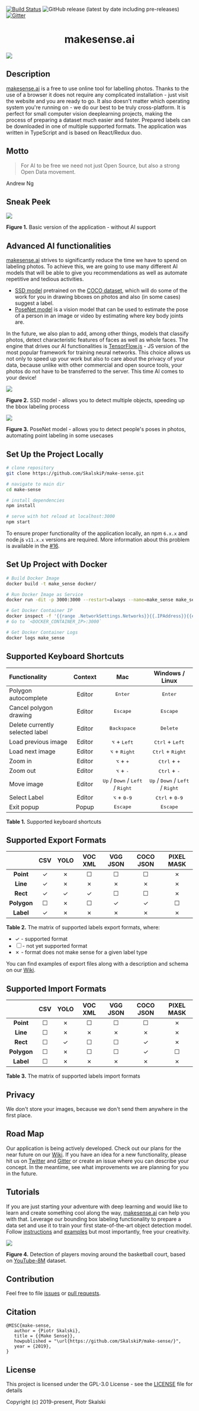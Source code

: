 [![Build Status](https://travis-ci.org/SkalskiP/make-sense.svg?branch=develop)](https://travis-ci.org/SkalskiP/make-sense)
![GitHub release (latest by date including pre-releases)](https://img.shields.io/github/v/release/SkalskiP/make-sense?include_prereleases)
[![Gitter](https://badges.gitter.im/make-sense-ai/community.svg)](https://gitter.im/make-sense-ai/community?utm_source=badge&utm_medium=badge&utm_campaign=pr-badge)

<h1 align="center">makesense.ai</h1>

![](/public/ico/main-image-dark_alter.png)


## Description

[makesense.ai][1] is a free to use online tool for labelling photos. Thanks to the use of a browser it does not require any complicated installation - just visit the website and you are ready to go. It also doesn't matter which operating system you're running on - we do our best to be truly cross-platform. It is perfect for small computer vision deeplearning projects, making the process of preparing a dataset much easier and faster. Prepared labels can be downloaded  in one of multiple supported formats. The application was written in TypeScript and is based on React/Redux duo.

## Motto

> For AI to be free we need not just Open Source, but also a strong Open Data movement.  

Andrew Ng

## Sneak Peek

![](/examples/demo-base.gif)

**Figure 1.** Basic version of the application - without AI support

## Advanced AI functionalities

[makesense.ai][1] strives to significantly reduce the time we have to spend on labeling photos. To achieve this, we are going to use many different AI models that will be able to give you recommendations as well as automate repetitive and tedious activities.

* [SSD model][8] pretrained on the [COCO dataset][9], which will do some of the work for you in drawing bboxes on photos and  also (in some cases) suggest a label. 
* [PoseNet model][11] is a vision model that can be used to estimate the pose of a person in an image or video by estimating where key body joints are.

In the future, we also plan to add, among other things, models that classify photos, detect characteristic features of faces as well as whole faces. The engine that drives our AI functionalities is [TensorFlow.js][10] - JS version of the most popular framework for training neural networks. This choice allows us not only to speed up your work but also to care about the privacy of your data, because unlike with other commercial and open source tools, your photos do not have to be transferred to the server. This time AI comes to your device!

![](/examples/demo-ssd.gif)

**Figure 2.** SSD model - allows you to detect multiple objects, speeding up the bbox labeling process

![](/examples/demo-posenet.gif)

**Figure 3.** PoseNet model - allows you to detect people's poses in photos, automating point labeling in some usecases

## Set Up the Project Locally

```bash
# clone repository
git clone https://github.com/SkalskiP/make-sense.git

# navigate to main dir
cd make-sense

# install dependencies
npm install

# serve with hot reload at localhost:3000
npm start
```
To ensure proper functionality of the application locally, an npm `6.x.x` and node.js `v11.x.x` versions are required. More information about this problem is available in the [#16][4].

## Set Up Project with Docker

```bash
# Build Docker Image
docker build -t make_sense docker/

# Run Docker Image as Service
docker run -dit -p 3000:3000 --restart=always --name=make_sense make_sense

# Get Docker Container IP
docker inspect -f '{{range .NetworkSettings.Networks}}{{.IPAddress}}{{end}}' make_sense
# Go to `<DOCKER_CONTAINER_IP>:3000`

# Get Docker Container Logs
docker logs make_sense
```

## Supported Keyboard Shortcuts

| Functionality                      | Context  | Mac | Windows / Linux  |
|:-----------------------------------|:--------:|:---:|:----------------:|
| Polygon autocomplete               | Editor   | <kbd>Enter</kbd> | <kbd>Enter</kbd> |
| Cancel polygon drawing             | Editor   | <kbd>Escape</kbd> | <kbd>Escape</kbd> |
| Delete currently selected label    | Editor   | <kbd>Backspace</kbd> | <kbd>Delete</kbd> |
| Load previous image                | Editor   | <kbd>⌥</kbd> + <kbd>Left</kbd> | <kbd>Ctrl</kbd> + <kbd>Left</kbd> |
| Load next image                    | Editor   | <kbd>⌥</kbd> + <kbd>Right</kbd> | <kbd>Ctrl</kbd> + <kbd>Right</kbd> |
| Zoom in                            | Editor   | <kbd>⌥</kbd> + <kbd>+</kbd> | <kbd>Ctrl</kbd> + <kbd>+</kbd> |
| Zoom out                           | Editor   | <kbd>⌥</kbd> + <kbd>-</kbd> | <kbd>Ctrl</kbd> + <kbd>-</kbd> |
| Move image                         | Editor   | <kbd>Up</kbd> / <kbd>Down</kbd> / <kbd>Left</kbd> / <kbd>Right</kbd> | <kbd>Up</kbd> / <kbd>Down</kbd> / <kbd>Left</kbd> / <kbd>Right</kbd> |
| Select Label                       | Editor   | <kbd>⌥</kbd> + <kbd>0-9</kbd> | <kbd>Ctrl</kbd> + <kbd>0-9</kbd> |
| Exit popup                         | Popup    | <kbd>Escape</kbd> | <kbd>Escape</kbd> |

**Table 1.** Supported keyboard shortcuts

## Supported Export Formats

|               | CSV | YOLO | VOC XML | VGG JSON | COCO JSON | PIXEL MASK |
|:-------------:|:---:|:----:|:-------:|:--------:|:---------:|:----------:|
| **Point**     | ✓   | ✗    | ☐       | ☐        | ☐         | ✗          |
| **Line**      | ✓   | ✗    | ✗       | ✗        | ✗         | ✗          |
| **Rect**      | ✓   | ✓    | ✓       | ☐        | ☐         | ✗          |
| **Polygon**   | ☐   | ✗    | ☐       | ✓        | ✓         | ☐          |
| **Label**     | ✓   | ✗    | ✗       | ✗        | ✗         | ✗          |

**Table 2.** The matrix of supported labels export formats, where:
* ✓ - supported format
* ☐ - not yet supported format
* ✗ - format does not make sense for a given label type  

You can find examples of export files along with a description and schema on our [Wiki][7].

## Supported Import Formats

|               | CSV | YOLO | VOC XML | VGG JSON | COCO JSON | PIXEL MASK |
|:-------------:|:---:|:----:|:-------:|:--------:|:---------:|:----------:|
| **Point**     | ☐   | ✗    | ☐       | ☐        | ☐         | ✗          |
| **Line**      | ☐   | ✗    | ✗       | ✗        | ✗         | ✗          |
| **Rect**      | ☐   | ✓    | ☐       | ☐        | ✓         | ✗          |
| **Polygon**   | ☐   | ✗    | ☐       | ☐        | ✓         | ☐          |
| **Label**     | ☐   | ✗    | ✗       | ✗        | ✗         | ✗          |

**Table 3.** The matrix of supported labels import formats

## Privacy

We don't store your images, because we don't send them anywhere in the first place.

## Road Map

Our application is being actively developed. Check out our plans for the near future on our [Wiki][6]. If you have an idea for a new functionality, please hit us on [Twitter][3] and [Gitter][5] or create an issue where you can describe your concept. In the meantime, see what improvements we are planning for you in the future.

## Tutorials

If you are just starting your adventure with deep learning and would like to learn and create something cool along the way, [makesense.ai][1] can help you with that. Leverage our bounding box labeling functionality to prepare a data set and use it to train your first state-of-the-art object detection model. Follow [instructions][12] and [examples][13] but most importantly, free your creativity.

![](/examples/object_detection_basketball.gif)


**Figure 4.** Detection of players moving around the basketball court, based on <a href="https://research.google.com/youtube8m/">YouTube-8M</a> dataset.

## Contribution

Feel free to file [issues](https://github.com/SkalskiP/make-sense/issues) or [pull requests](https://github.com/SkalskiP/make-sense/pulls).  

## Citation

```
@MISC{make-sense,
   author = {Piotr Skalski},
   title = {{Make Sense}},
   howpublished = "\url{https://github.com/SkalskiP/make-sense/}",
   year = {2019},
}
```

## License

This project is licensed under the GPL-3.0 License - see the [LICENSE][2] file for details

Copyright (c) 2019-present, Piotr Skalski

[1]: http://makesense.ai
[2]: ./LICENSE
[3]: https://twitter.com/PiotrSkalski92
[4]: https://github.com/SkalskiP/make-sense/issues/16
[5]: https://gitter.im/make-sense-ai/community?utm_source=share-link&utm_medium=link&utm_campaign=share-link
[6]: https://github.com/SkalskiP/make-sense/wiki/Road-Map
[7]: https://github.com/SkalskiP/make-sense/wiki/Supported-Output-Formats
[8]: https://arxiv.org/abs/1512.02325
[9]: http://cocodataset.org
[10]: https://www.tensorflow.org/js
[11]: https://www.tensorflow.org/lite/models/pose_estimation/overview
[12]: https://towardsdatascience.com/chess-rolls-or-basketball-lets-create-a-custom-object-detection-model-ef53028eac7d
[13]: https://github.com/SkalskiP/ILearnDeepLearning.py/tree/master/02_data_science_toolkit/02_yolo_object_detection
